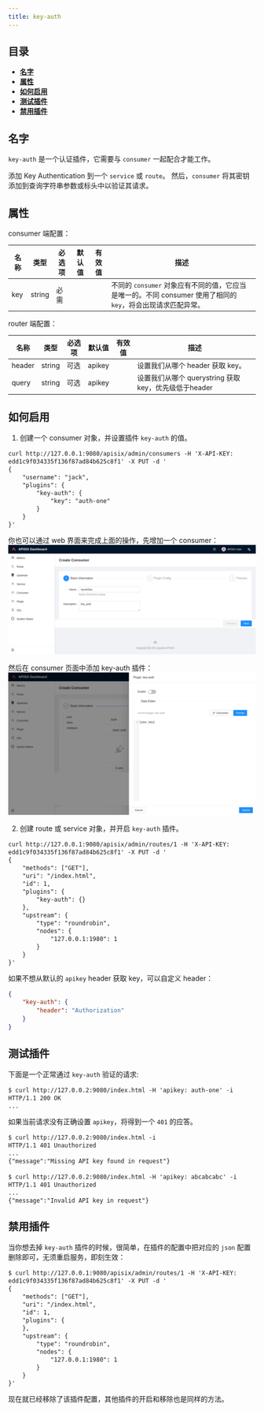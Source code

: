 ```yaml
---
title: key-auth
---
```


<!--
#
# Licensed to the Apache Software Foundation (ASF) under one or more
# contributor license agreements.  See the NOTICE file distributed with
# this work for additional information regarding copyright ownership.
# The ASF licenses this file to You under the Apache License, Version 2.0
# (the "License"); you may not use this file except in compliance with
# the License.  You may obtain a copy of the License at
#
#     http://www.apache.org/licenses/LICENSE-2.0
#
# Unless required by applicable law or agreed to in writing, software
# distributed under the License is distributed on an "AS IS" BASIS,
# WITHOUT WARRANTIES OR CONDITIONS OF ANY KIND, either express or implied.
# See the License for the specific language governing permissions and
# limitations under the License.
#
-->

## 目录

- [**名字**](#名字)
- [**属性**](#属性)
- [**如何启用**](#如何启用)
- [**测试插件**](#测试插件)
- [**禁用插件**](#禁用插件)

## 名字

`key-auth` 是一个认证插件，它需要与 `consumer` 一起配合才能工作。

添加 Key Authentication 到一个 `service` 或 `route`。 然后，`consumer` 将其密钥添加到查询字符串参数或标头中以验证其请求。

## 属性

consumer 端配置：

| 名称 | 类型   | 必选项 | 默认值 | 有效值 | 描述                                                                                                          |
| ---- | ------ | ------ | ------ | ------ | ------------------------------------------------------------------------------------------------------------- |
| key  | string | 必需   |        |        | 不同的 `consumer` 对象应有不同的值，它应当是唯一的。不同 consumer 使用了相同的 `key`，将会出现请求匹配异常。 |

router 端配置：

| 名称 | 类型   | 必选项 | 默认值 | 有效值 | 描述                                                                                                          |
| ---- | ------ | ------ | ------ | ------ | ------------------------------------------------------------------------------------------------------------- |
| header  | string | 可选| apikey |        | 设置我们从哪个 header 获取 key。 |
| query  | string | 可选 | apikey |        | 设置我们从哪个 querystring 获取 key，优先级低于header |

## 如何启用

1. 创建一个 consumer 对象，并设置插件 `key-auth` 的值。

```shell
curl http://127.0.0.1:9080/apisix/admin/consumers -H 'X-API-KEY: edd1c9f034335f136f87ad84b625c8f1' -X PUT -d '
{
    "username": "jack",
    "plugins": {
        "key-auth": {
            "key": "auth-one"
        }
    }
}'
```

你也可以通过 web 界面来完成上面的操作，先增加一个 consumer：
![create a consumer](../../../assets/images/plugin/key-auth-1.png)

然后在 consumer 页面中添加 key-auth 插件：
![enable key-auth plugin](../../../assets/images/plugin/key-auth-2.png)

2. 创建 route 或 service 对象，并开启 `key-auth` 插件。

```shell
curl http://127.0.0.1:9080/apisix/admin/routes/1 -H 'X-API-KEY: edd1c9f034335f136f87ad84b625c8f1' -X PUT -d '
{
    "methods": ["GET"],
    "uri": "/index.html",
    "id": 1,
    "plugins": {
        "key-auth": {}
    },
    "upstream": {
        "type": "roundrobin",
        "nodes": {
            "127.0.0.1:1980": 1
        }
    }
}'
```

如果不想从默认的 `apikey` header 获取 key，可以自定义 header：

```json
{
    "key-auth": {
        "header": "Authorization"
    }
}
```

## 测试插件

下面是一个正常通过 `key-auth` 验证的请求:

```shell
$ curl http://127.0.0.2:9080/index.html -H 'apikey: auth-one' -i
HTTP/1.1 200 OK
...
```

如果当前请求没有正确设置 `apikey`，将得到一个 `401` 的应答。

```shell
$ curl http://127.0.0.2:9080/index.html -i
HTTP/1.1 401 Unauthorized
...
{"message":"Missing API key found in request"}

$ curl http://127.0.0.2:9080/index.html -H 'apikey: abcabcabc' -i
HTTP/1.1 401 Unauthorized
...
{"message":"Invalid API key in request"}
```

## 禁用插件

当你想去掉 `key-auth` 插件的时候，很简单，在插件的配置中把对应的 `json` 配置删除即可，无须重启服务，即刻生效：

```shell
$ curl http://127.0.0.1:9080/apisix/admin/routes/1 -H 'X-API-KEY: edd1c9f034335f136f87ad84b625c8f1' -X PUT -d '
{
    "methods": ["GET"],
    "uri": "/index.html",
    "id": 1,
    "plugins": {
    },
    "upstream": {
        "type": "roundrobin",
        "nodes": {
            "127.0.0.1:1980": 1
        }
    }
}'
```

现在就已经移除了该插件配置，其他插件的开启和移除也是同样的方法。
